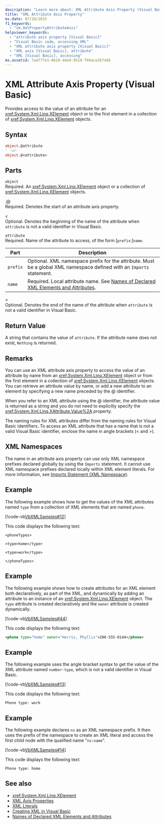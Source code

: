 ```yaml
---
description: "Learn more about: XML Attribute Axis Property (Visual Basic)"
title: "XML Attribute Axis Property"
ms.date: 07/20/2015
f1_keywords: 
  - "vb.XmlPropertyAttributeAxis"
helpviewer_keywords: 
  - "attribute axis property [Visual Basic]"
  - "Visual Basic code, accessing XML"
  - "XML attribute axis property [Visual Basic]"
  - "XML axis [Visual Basic], attribute"
  - "XML [Visual Basic], accessing"
ms.assetid: 7a4777e1-0618-4de9-9510-fb9ace2bf4db
---
```

# XML Attribute Axis Property (Visual Basic)

Provides access to the value of an attribute for an <xref:System.Xml.Linq.XElement> object or to the first element in a collection of <xref:System.Xml.Linq.XElement> objects.  
  
## Syntax  
  
```vb  
object.@attribute  
' -or-  
object.@<attribute>  
```  
  
## Parts  

 `object`  
 Required. An <xref:System.Xml.Linq.XElement> object or a collection of <xref:System.Xml.Linq.XElement> objects.  
  
 .@  
 Required. Denotes the start of an attribute axis property.  
  
 <  
 Optional. Denotes the beginning of the name of the attribute when `attribute` is not a valid identifier in Visual Basic.  
  
 `attribute`  
 Required. Name of the attribute to access, of the form [`prefix`:]`name`.  
  
|Part|Description|  
|----------|-----------------|  
|`prefix`|Optional. XML namespace prefix for the attribute. Must be a global XML namespace defined with an `Imports` statement.|  
|`name`|Required. Local attribute name. See [Names of Declared XML Elements and Attributes](../../programming-guide/language-features/xml/names-of-declared-xml-elements-and-attributes.md).|  
  
 \>  
 Optional. Denotes the end of the name of the attribute when `attribute` is not a valid identifier in Visual Basic.  
  
## Return Value  

 A string that contains the value of `attribute`. If the attribute name does not exist, `Nothing` is returned.  
  
## Remarks  

 You can use an XML attribute axis property to access the value of an attribute by name from an <xref:System.Xml.Linq.XElement> object or from the first element in a collection of <xref:System.Xml.Linq.XElement> objects. You can retrieve an attribute value by name, or add a new attribute to an element by specifying a new name preceded by the @ identifier.  
  
 When you refer to an XML attribute using the @ identifier, the attribute value is returned as a string and you do not need to explicitly specify the <xref:System.Xml.Linq.XAttribute.Value%2A> property.  
  
 The naming rules for XML attributes differ from the naming rules for Visual Basic identifiers. To access an XML attribute that has a name that is not a valid Visual Basic identifier, enclose the name in angle brackets (\< and >).  
  
## XML Namespaces  

 The name in an attribute axis property can use only XML namespace prefixes declared globally by using the `Imports` statement. It cannot use XML namespace prefixes declared locally within XML element literals. For more information, see [Imports Statement (XML Namespace)](../statements/imports-statement-xml-namespace.md).  
  
## Example  

 The following example shows how to get the values of the XML attributes named `type` from a collection of XML elements that are named `phone`.  
  
 [!code-vb[VbXMLSamples#12](~/samples/snippets/visualbasic/VS_Snippets_VBCSharp/VbXMLSamples/VB/XMLSamples5.vb#12)]  
  
 This code displays the following text:  
  
 `<phoneTypes>`  
  
 `<type>home</type>`  
  
 `<type>work</type>`  
  
 `</phoneTypes>`  
  
## Example  

 The following example shows how to create attributes for an XML element both declaratively, as part of the XML, and dynamically by adding an attribute to an instance of an <xref:System.Xml.Linq.XElement> object. The `type` attribute is created declaratively and the `owner` attribute is created dynamically.  
  
 [!code-vb[VbXMLSamples#44](~/samples/snippets/visualbasic/VS_Snippets_VBCSharp/VbXMLSamples/VB/XMLSamples5.vb#44)]  
  
 This code displays the following text:  
  
```xml  
<phone type="home" owner="Harris, Phyllis">206-555-0144</phone>  
```  
  
## Example  

 The following example uses the angle bracket syntax to get the value of the XML attribute named `number-type`, which is not a valid identifier in Visual Basic.  
  
 [!code-vb[VbXMLSamples#13](~/samples/snippets/visualbasic/VS_Snippets_VBCSharp/VbXMLSamples/VB/XMLSamples5.vb#13)]  
  
 This code displays the following text:  
  
 `Phone type: work`  
  
## Example  

 The following example declares `ns` as an XML namespace prefix. It then uses the prefix of the namespace to create an XML literal and access the first child node with the qualified name "`ns:name`".  
  
 [!code-vb[VbXMLSamples#14](~/samples/snippets/visualbasic/VS_Snippets_VBCSharp/VbXMLSamples/VB/XMLSamples6.vb#14)]  
  
 This code displays the following text:  
  
 `Phone type: home`  
  
## See also

- <xref:System.Xml.Linq.XElement>
- [XML Axis Properties](index.md)
- [XML Literals](../xml-literals/index.md)
- [Creating XML in Visual Basic](../../programming-guide/language-features/xml/creating-xml.md)
- [Names of Declared XML Elements and Attributes](../../programming-guide/language-features/xml/names-of-declared-xml-elements-and-attributes.md)
